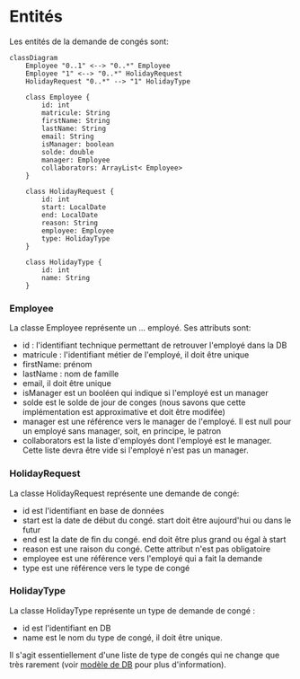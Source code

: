 # Entités

Les entités de la demande de congés sont:

```mermaid
classDiagram
    Employee "0..1" <--> "0..*" Employee
    Employee "1" <--> "0..*" HolidayRequest
    HolidayRequest "0..*" --> "1" HolidayType

    class Employee {
        id: int
        matricule: String
        firstName: String
        lastName: String
        email: String
        isManager: boolean
        solde: double
        manager: Employee
        collaborators: ArrayList< Employee>
    }

    class HolidayRequest {
        id: int
        start: LocalDate
        end: LocalDate
        reason: String
        employee: Employee
        type: HolidayType
    }

    class HolidayType {
        id: int
        name: String
    }
```

### Employee
La classe Employee représente un ... employé. Ses attributs sont:
- id : l'identifiant technique permettant de retrouver l'employé dans la DB
- matricule : l'identifiant métier de l'employé, il doit être unique
- firstName: prénom
- lastName : nom de famille
- email, il doit être unique
- isManager est un booléen qui indique si l'employé est un manager
- solde est le solde de jour de conges (nous savons que cette implémentation est approximative et doit être modifée)
- manager est une référence vers le manager de l'employé. Il est null pour un employé sans manager, soit, en principe, le patron
- collaborators est la liste d'employés dont l'employé est le manager. Cette liste devra être vide si l'employé n'est pas un manager.

### HolidayRequest
La classe HolidayRequest représente une demande de congé:
- id est l'identifiant en base de données
- start est la date de début du congé. start doit être aujourd'hui ou dans le futur
- end est la date de fin du congé. end doit être plus grand ou égal à start
- reason est une raison du congé. Cette attribut n'est pas obligatoire
- employee est une référence vers l'employé qui a fait la demande
- type est une référence vers le type de congé

### HolidayType
La classe HolidayType représente un type de demande de congé :
- id est l'identifiant en DB
- name est le nom du type de congé, il doit être unique.

Il s'agit essentiellement d'une liste de type de congés qui ne change que très rarement (voir [modèle de DB](./4-database.md) pour plus d'information).

